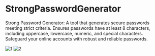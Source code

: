 # StrongPasswordGenerator
Strong Password Generator: A tool that generates secure passwords meeting strict criteria. Ensures passwords have at least 8 characters, including uppercase, lowercase, numeric, and special characters. Safeguard your online accounts with robust and reliable passwords.

![1](https://github.com/Suresh-1516/StrongPasswordGenerator/assets/112805852/02b78336-7b82-46e0-99ff-a561fc676889)
![2](https://github.com/Suresh-1516/StrongPasswordGenerator/assets/112805852/534c7f90-efce-459c-a50b-da32dfcdee0c)
